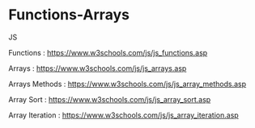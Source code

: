 # Functions-Arrays
JS

Functions : https://www.w3schools.com/js/js_functions.asp

Arrays : https://www.w3schools.com/js/js_arrays.asp

Arrays Methods : https://www.w3schools.com/js/js_array_methods.asp

Array Sort : https://www.w3schools.com/js/js_array_sort.asp

Array Iteration : https://www.w3schools.com/js/js_array_iteration.asp

